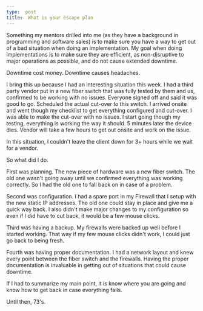 ```yaml
---
type:  post
title:  What is your escape plan
---
```


Something my mentors drilled into me (as they have a background in programming and software sales) is to make sure you have a way to get out of a bad situation when doing an implementation.  My goal when doing implementations is to make sure they are efficient, as non-disruptive to major operations as possible, and do not cause extended downtime.  

Downtime cost money.  Downtime causes headaches. 

I bring this up because I had an interesting situation this week.  I had a third party vendor put in a new fiber switch that was fully tested by them and us, confirmed to be working with no issues.  Everyone signed off and said it was good to go.  Scheduled the actual cut-over to this switch. I arrived onsite and went though my checklist to get everything configured and cut-over.  I was able to make the cut-over with no issues.  I start going though my testing, everything is working the way it should. 5 minutes later the device dies.  Vendor will take a few hours to get out onsite and work on the issue.  

In this situation, I couldn't leave the client down for 3+ hours while we wait for a vendor.  

So what did I do.

First was planning.  The new piece of hardware was a new fiber switch.  The old one wasn't going away until we confirmed everything was working correctly.  So I had the old one to fall back on in case of a problem.

Second was configuration.  I had a spare port in my Firewall that I setup with the new static IP addresses.  The old one could stay in place and give me a quick way back.  I also didn't make major changes to my configuration so even if I did have to cut back, it would be a few mouse clicks.

Third was having a backup.  My firewalls were backed up well before I started working.  That way if my few mouse clicks didn't work, I could just go back to being fresh.

Fourth was having proper documentation. I had a network layout and knew every point between the fiber switch and the firewalls.  Having the proper documentation is invaluable in getting out of situations that could cause downtime.   

If I had to summarize my main point, it is know where you are going and know how to get back in case everything fails.  

Until then, 73's.